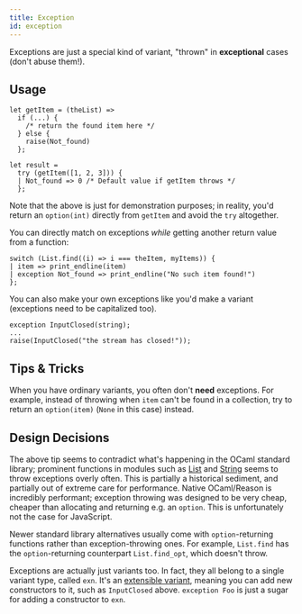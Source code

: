 ```yaml
---
title: Exception
id: exception
---
```


Exceptions are just a special kind of variant, "thrown" in **exceptional** cases (don't abuse them!).

## Usage

```reason
let getItem = (theList) =>
  if (...) {
    /* return the found item here */
  } else {
    raise(Not_found)
  };

let result =
  try (getItem([1, 2, 3])) {
  | Not_found => 0 /* Default value if getItem throws */
  };
```

Note that the above is just for demonstration purposes; in reality, you'd return an `option(int)` directly from `getItem` and avoid the `try` altogether.

You can directly match on exceptions _while_ getting another return value from a function:

```reason
switch (List.find((i) => i === theItem, myItems)) {
| item => print_endline(item)
| exception Not_found => print_endline("No such item found!")
};
```

You can also make your own exceptions like you'd make a variant (exceptions need to be capitalized too).

```
exception InputClosed(string);
...
raise(InputClosed("the stream has closed!"));
```

## Tips & Tricks

When you have ordinary variants, you often don't **need** exceptions. For example, instead of throwing when `item` can't be found in a collection, try to return an `option(item)` (`None` in this case) instead.

## Design Decisions

The above tip seems to contradict what's happening in the OCaml standard library; prominent functions in modules such as [List](/api/List.html) and [String](/api/String.html) seems to throw exceptions overly often. This is partially a historical sediment, and partially out of extreme care for performance. Native OCaml/Reason is incredibly performant; exception throwing was designed to be very cheap, cheaper than allocating and returning e.g. an `option`. This is unfortunately not the case for JavaScript.

Newer standard library alternatives usually come with `option`-returning functions rather than exception-throwing ones. For example, `List.find` has the `option`-returning counterpart `List.find_opt`, which doesn't throw.

Exceptions are actually just variants too. In fact, they all belong to a single variant type, called `exn`. It's an [extensible variant](https://caml.inria.fr/pub/docs/manual-ocaml/extn.html#sec252), meaning you can add new constructors to it, such as `InputClosed` above. `exception Foo` is just a sugar for adding a constructor to `exn`.
